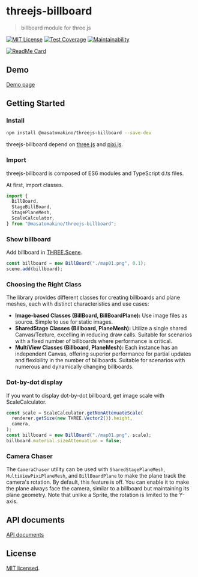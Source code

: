 # threejs-billboard

> billboard module for three.js

[![MIT License](http://img.shields.io/badge/license-MIT-blue.svg?style=flat)](LICENSE)
[![Test Coverage](https://api.codeclimate.com/v1/badges/5e46ba2a716da782e45e/test_coverage)](https://codeclimate.com/github/MasatoMakino/threejs-billboard/test_coverage)
[![Maintainability](https://api.codeclimate.com/v1/badges/5e46ba2a716da782e45e/maintainability)](https://codeclimate.com/github/MasatoMakino/threejs-billboard/maintainability)

[![ReadMe Card](https://github-readme-stats.vercel.app/api/pin/?username=MasatoMakino&repo=threejs-billboard&show_owner=true)](https://github.com/MasatoMakino/threejs-billboard)

## Demo

[Demo page](https://masatomakino.github.io/threejs-billboard/demo/)

## Getting Started

### Install

```bash
npm install @masatomakino/threejs-billboard --save-dev
```

threejs-billboard depend on [three.js](https://threejs.org/) and [pixi.js](https://github.com/pixijs/pixi.js).

### Import

threejs-billboard is composed of ES6 modules and TypeScript d.ts files.

At first, import classes.

```js
import {
  BillBoard,
  StageBillBoard,
  StagePlaneMesh,
  ScaleCalculator,
} from "@masatomakino/threejs-billboard";
```

### Show billboard

Add billboard in [THREE.Scene](https://threejs.org/docs/#manual/en/introduction/Creating-a-scene).

```js
const billboard = new BillBoard("./map01.png", 0.1);
scene.add(billboard);
```

### Choosing the Right Class

The library provides different classes for creating billboards and plane meshes, each with distinct characteristics and use cases:

- **Image-based Classes (BillBoard, BillBoardPlane):** Use image files as source. Simple to use for static images.
- **SharedStage Classes (Billboard, PlaneMesh):** Utilize a single shared Canvas/Texture, excelling in reducing draw calls. Suitable for scenarios with a fixed number of billboards where performance is critical.
- **MultiView Classes (Billboard, PlaneMesh):** Each instance has an independent Canvas, offering superior performance for partial updates and flexibility in the number of billboards. Suitable for scenarios with numerous and dynamically changing billboards.

### Dot-by-dot display

If you want to display dot-by-dot billboard, get image scale with ScaleCalculator.

```js
const scale = ScaleCalculator.getNonAttenuateScale(
  renderer.getSize(new THREE.Vector2()).height,
  camera,
);
const billboard = new BillBoard("./map01.png", scale);
billboard.material.sizeAttenuation = false;
```

### Camera Chaser

The `CameraChaser` utility can be used with `SharedStagePlaneMesh`, `MultiViewPixiPlaneMesh`, and `BillBoardPlane` to make the plane track the camera's rotation. By default, this feature is off. You can enable it to make the plane always face the camera, similar to a billboard but maintaining its plane geometry. Note that unlike a Sprite, the rotation is limited to the Y-axis.

## API documents

[API documents](https://masatomakino.github.io/threejs-billboard/api/)

## License

[MIT licensed](LICENSE).

